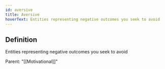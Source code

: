 ```yaml
---
id: aversive
title: Aversive
hoverText: Entities representing negative outcomes you seek to avoid
---
```

## Definition
Entities representing negative outcomes you seek to avoid

Parent: "[[Motivational]]"